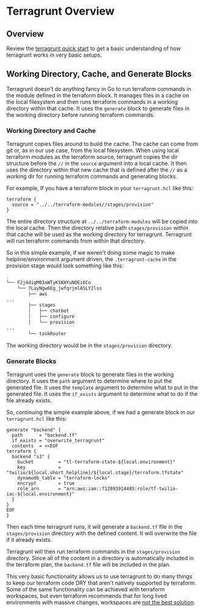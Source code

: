 # Terragrunt Overview

## Overview

Review the [terragrunt quick start](https://terragrunt.gruntwork.io/docs/getting-started/quick-start/) to get a basic understanding of how terragrunt works in very basic setups.

## Working Directory, Cache, and Generate Blocks

Terragrunt doesn't do anything fancy in Go to run terraform commands in the module defined in the terraform block. It manages files in a cache on the local filesystem and then runs terraform commands in a working directory within that cache. It uses the `generate` block to generate files in the working directory before running terraform commands.

### Working Directory and Cache

Terragrunt copies files around to build the cache. The cache can come from git or, as in our use case, from the local filesystem. When using local terraform modules as the terraform source, terragrunt copies the dir structure before the `//` in the `source` argument into a local cache. It then uses the directory within that new cache that is defined after the `//` as a working dir for running terraform commands and generating blocks.

For example, If you have a terraform block in your `terragrunt.hcl` like this:

```hcl
terraform {
  source = "../../terraform-modules//stages/provision"
}
```

The entire directory structure at `../../terraform-modules` will be copied into the local cache. Then the directory relative path `stages/provision` within that cache will be used as the working directory for terragrunt. Terragrunt will run terraform commands from within that directory.

So in this simple example, if we weren't doing some magic to make helpline/environment argument driven, the `.terragrunt-cache` in the provision stage would look something like this:

```bash
.
└── F2j4digM03aWTyKSKHYuNOEi6Co
    └── 7LayNgw6Eg_jwfqrjmlASLY2lss
        ├── aws
...
        ├── stages
        │   ├── chatbot
        │   ├── configure
        │   └── provision
...
        └── taskRouter
```

The working directory would be in the `stages/provision` directory.

### Generate Blocks

Terragrunt uses the `generate` block to generate files in the working directory. It uses the `path` argument to determine where to put the generated file. It uses the `template` argument to determine what to put in the generated file. It uses the `if_exists` argument to determine what to do if the file already exists.

So, continuing the simple example above, if we had a generate block in our `terragrunt.hcl` like this:

```hcl
generate "backend" {
  path      = "backend.tf"
  if_exists = "overwrite_terragrunt"
  contents  = <<EOF
terraform {
  backend "s3" {
    bucket         = "tl-terraform-state-${local.environment}"
    key            = "twilio/${local.short_helpline}/${local.stage}/terraform.tfstate"
    dynamodb_table = "terraform-locks"
    encrypt        = true
    role_arn       = "arn:aws:iam::712893914485:role/tf-twilio-iac-${local.environment}"
  }
}
EOF
}
```

Then each time terragrunt runs, it will generate a `backend.tf` file in the `stages/provision` directory with the defined content. It will overwrite the file if it already exists.

Terragrunt will then run terraform commands in the `stages/provision` directory. Since all of the content in a directory is automatically included in the terraform plan, the `backend.tf` file will be included in the plan.

This very basic functionality allows us to use terragrunt to do many things to keep our terraform code DRY that aren't natively supported by terraform. Some of the same functionality can be achieved with terraform workspaces, but even terraform recommends that for long lived environments with massive changes, workspaces are [not the best solution](https://developer.hashicorp.com/terraform/cli/workspaces#when-not-to-use-multiple-workspaces).

